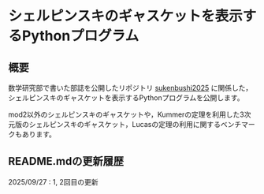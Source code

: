 # シェルピンスキのギャスケットを表示するPythonプログラム
## 概要
数学研究部で書いた部誌を公開したリポジトリ [sukenbushi2025](https://github.com/stochastic-yukke/sukenbushi2025) に関係した，シェルピンスキのギャスケットを表示するPythonプログラムを公開します。

mod2以外のシェルピンスキのギャスケットや，Kummerの定理を利用した3次元版のシェルピンスキのギャスケット，Lucasの定理の利用に関するベンチマークもあります。

## README.mdの更新履歴
2025/09/27 : 1, 2回目の更新
